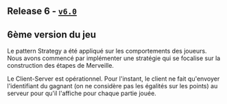 ## Release 6 - [`v6.0`](https://github.com/uca-m1informatique-softeng/M1-S1-7W-lamac/tree/v6.0)

## 6ème version du jeu

Le pattern Strategy a été appliqué sur les comportements des joueurs.
<br>
Nous avons commencé par implémenter une stratégie qui se focalise sur la construction des étapes de Merveille.

Le Client-Server est opérationnel. Pour l'instant, le client ne fait qu'envoyer l'identifiant du gagnant
(on ne considère pas les égalités sur les points) au serveur pour qu'il l'affiche pour chaque partie jouée.